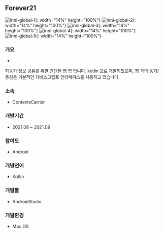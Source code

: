 ## Forever21

![inni-global-1](./image/forever21-1.jpeg){: width="14%" height="100%"}
![inni-global-2](./image/forever21-2.jpeg){: width="14%" height="100%"}
![inni-global-3](./image/forever21-3.jpeg){: width="14%" height="100%"}
![inni-global-4](./image/forever21-4.jpeg){: width="14%" height="100%"}
![inni-global-5](./image/forever21-5.jpeg){: width="14%" height="100%"}

### 개요
- 
자동차 정보 공유를 위한 간단한 웹 앱 입니다.
kotlin 으로 개발되었으며, 웹 과의 동기/통신은 기본적인 자바스크립트 인터페이스를 사용하고 있습니다.

### 소속
- ContentsCarrier

### 개발기간
- 2021.08 ~ 2021.09

### 참여도
- Android

### 개발언어
- Kotlin

### 개발툴
- AndroidStudio

### 개발환경
- Mac OS
